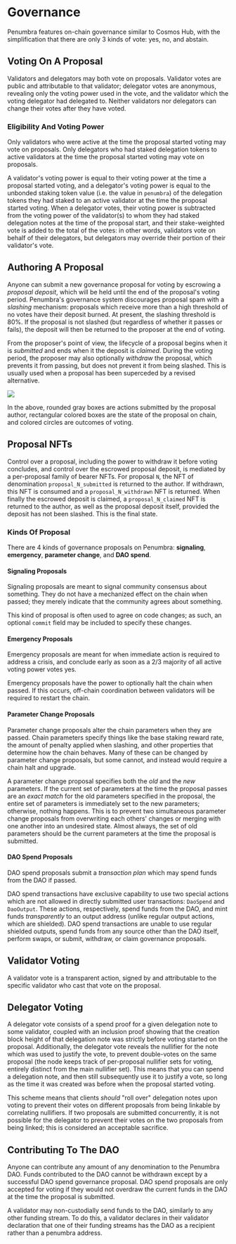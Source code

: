 # Governance

Penumbra features on-chain governance similar to Cosmos Hub, with the simplification that there are
only 3 kinds of vote: yes, no, and abstain.

## Voting On A Proposal

Validators and delegators may both vote on proposals. Validator votes are public and attributable to
that validator; delegator votes are anonymous, revealing only the voting power used in the vote, and
the validator which the voting delegator had delegated to. Neither validators nor delegators can
change their votes after they have voted.

### Eligibility And Voting Power

Only validators who were active at the time the proposal started voting may vote on proposals. Only
delegators who had staked delegation tokens to active validators at the time the proposal started
voting may vote on proposals.

A validator's voting power is equal to their voting power at the time a proposal started voting, and
a delegator's voting power is equal to the unbonded staking token value (i.e. the value in
`penumbra`) of the delegation tokens they had staked to an active validator at the time the proposal
started voting. When a delegator votes, their voting power is subtracted from the voting power of
the validator(s) to whom they had staked delegation notes at the time of the proposal start, and
their stake-weighted vote is added to the total of the votes: in other words, validators vote on
behalf of their delegators, but delegators may override their portion of their validator's vote.

## Authoring A Proposal

Anyone can submit a new governance proposal for voting by escrowing a _proposal deposit_, which will
be held until the end of the proposal's voting period. Penumbra's governance system discourages
proposal spam with a _slashing_ mechanism: proposals which receive more than a high threshold of no
votes have their deposit burned. At present, the slashing threshold is 80%. If the proposal is not
slashed (but regardless of whether it passes or fails), the deposit will then be returned to the
proposer at the end of voting.

From the proposer's point of view, the lifecycle of a proposal begins when it is
_submitted_ and ends when it the deposit is _claimed_. During the voting period, the proposer may
also optionally _withdraw_ the proposal, which prevents it from passing, but does not prevent it
from being slashed. This is usually used when a proposal has been superceded by a revised
alternative.

<picture>
  <source srcset="governance/governance-dark.png" media="(prefers-color-scheme: dark)" />
  <img src="governance/governance-light.png" />
</picture>

In the above, rounded gray boxes are actions submitted by the proposal author, rectangular colored
boxes are the state of the proposal on chain, and colored circles are outcomes of voting.

## Proposal NFTs

Control over a proposal, including the power to withdraw it before voting concludes, and control
over the escrowed proposal deposit, is mediated by a per-proposal family of bearer NFTs. For
proposal `N`, the NFT of denomination `proposal_N_submitted` is returned to the author. If
withdrawn, this NFT is consumed and a `proposal_N_withdrawn` NFT is returned. When finally the
escrowed deposit is claimed, a `proposal_N_claimed` NFT is returned to the author, as well as the
proposal deposit itself, provided the deposit has not been slashed. This is the final state.

### Kinds Of Proposal

There are 4 kinds of governance proposals on Penumbra: **signaling**, **emergency**, **parameter
change**, and **DAO spend**.

#### Signaling Proposals

Signaling proposals are meant to signal community consensus about something. They do not have a
mechanized effect on the chain when passed; they merely indicate that the community agrees about
something.

This kind of proposal is often used to agree on code changes; as such, an optional `commit` field
may be included to specify these changes.

#### Emergency Proposals

Emergency proposals are meant for when immediate action is required to address a crisis, and
conclude early as soon as a 2/3 majority of all active voting power votes yes.

Emergency proposals have the power to optionally halt the chain when passed. If this occurs,
off-chain coordination between validators will be required to restart the chain.

#### Parameter Change Proposals

Parameter change proposals alter the chain parameters when they are passed. Chain parameters specify
things like the base staking reward rate, the amount of penalty applied when slashing, and other
properties that determine how the chain behaves. Many of these can be changed by parameter change
proposals, but some cannot, and instead would require a chain halt and upgrade.

A parameter change proposal specifies both the _old_ and the _new_ parameters. If the current set of
parameters at the time the proposal passes are an _exact match_ for the old parameters specified in
the proposal, the entire set of parameters is immediately set to the new parameters; otherwise,
nothing happens. This is to prevent two simultaneous parameter change proposals from overwriting
each others' changes or merging with one another into an undesired state. Almost always, the set of
old parameters should be the current parameters at the time the proposal is submitted.

#### DAO Spend Proposals

DAO spend proposals submit a _transaction plan_ which may spend funds from the DAO if passed.

DAO spend transactions have exclusive capability to use two special actions which are not allowed in
directly submitted user transactions: `DaoSpend` and `DaoOutput`. These actions, respectively, spend
funds from the DAO, and mint funds _transparently_ to an output address (unlike regular output
actions, which are shielded). DAO spend transactions are unable to use regular shielded outputs,
spend funds from any source other than the DAO itself, perform swaps, or submit, withdraw, or claim
governance proposals.

## Validator Voting

A validator vote is a transparent action, signed by and attributable to the specific validator who
cast that vote on the proposal.

## Delegator Voting

A delegator vote consists of a spend proof for a given delegation note to some validator, coupled
with an inclusion proof showing that the creation block height of that delegation note was strictly
before voting started on the proposal. Additionally, the delegator vote reveals the nullifier for
the note which was used to justify the vote, to prevent double-votes on the same proposal (the node
keeps track of per-proposal nullifier sets for voting, entirely distinct from the main nullifier
set). This means that you can spend a delegation note, and then still subsequently use it to justify
a vote, so long as the time it was created was before when the proposal started voting.

This scheme means that clients _should_ "roll over" delegation notes upon voting to prevent their
votes on different proposals from being linkable by correlating nullifiers. If two proposals are
submitted concurrently, it is not possible for the delegator to prevent their votes on the two
proposals from being linked; this is considered an acceptable sacrifice.

## Contributing To The DAO

Anyone can contribute any amount of any denomination to the Penumbra DAO. Funds contributed to the
DAO cannot be withdrawn except by a successful DAO spend governance proposal. DAO spend proposals
are only accepted for voting if they would not overdraw the current funds in the DAO at the time the
proposal is submitted.

A validator may non-custodially send funds to the DAO, similarly to any other funding stream. To do
this, a validator declares in their validator declaration that one of their funding streams has the
DAO as a recipient rather than a penumbra address.

